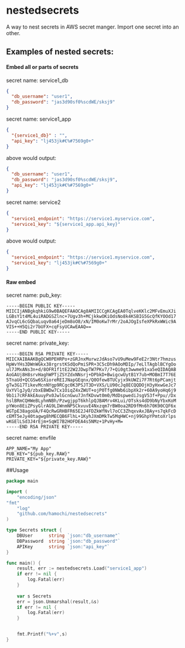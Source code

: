 # nestedsecrets
A way to nest secrets in AWS secret manger. Import one secret into an other.

## Examples of nested secrets:

#### Embed all or parts of secrets 
secret name: service1_db
```json
{
  "db_username": "user1",
  "db_password": "jas3d90sf0%scdWE/sksj9"
}
```


secret name: service1_app
```json
{
  "{service1_db}" : "",
  "api_key": "lj453jk#€%#7569g0+"
}
```

above would output:
```json
{
  "db_username": "user1",
  "db_password": "jas3d90sf0%scdWE/sksj9",
  "api_key": "lj453jk#€%#7569g0+"
}
```

secret name: service2
```json
{
  "service1_endpoint": "https://service1.myservice.com",
  "service1_key": "${service1_app.api_key}"
}
```

above would output:
```json
{
  "service1_endpoint": "https://service1.myservice.com",
  "service1_key": "lj453jk#€%#7569g0+"
}
```

#### Raw embed

secret name: pub_key:
```text
-----BEGIN PUBLIC KEY-----
MIICIjANBgkqhkiG9w0BAQEFAAOCAg8AMIICCgKCAgEA0TqlveKKlc2MFvEmuXJi
LGBsY1t4ML4uiRADGSZlnc+7Ugv3h+MCjkkwOKiOdsNo8k4KSBIG5GcQfKYOOd17
AJvqCL6cGQbaLuqv0a64jeDm8oO8/xN/IM0oKw7rMr/2oAJOgIsfeXPkRxWWic9A
VIS++H5Qi2r7bUFX+cqFsyUCAwEAAQ==
-----END PUBLIC KEY-----
```

secret name: private_key:
```text
-----BEGIN RSA PRIVATE KEY-----
MIICXAIBAAKBgQCW0PEHRPo+zGRJnxMurwzJdAso7vU9uMew9FeE2r3Ntr7hmzus
HpWvYHs3DWnWGkx38rgrstKSdQoPmiSPR+3C5cDh9AOoMDIp/7eLlTAgblBCYgOo
ul7JMxANs3n+d/8OFR1f1tE22W2JDwpTW7PKv7/7+Qi0gt3wwme91xa5eQIDAQAB
AoGAUj8H8srvHaghWPTjZSYZdxNNsrj+DPbkD+BwigcwUytB1Y7ub+MOBmI7T76E
5TnaUd+QCGSw6SXioreREIJNapGEqnx/Q0Ofew8TUCyjx9kUWZi7F7Rt6pPCamjt
gTw3G17TikevMcnNYgp9RCgc0K3PSJT3D+VXS/LU90cJq8ECQQDOjH3yHxwGeJc7
UxYVlgJyQ/zbxEBWDw7Cx1OiqZ4xZWUT+ojP0Tfg0NWb6ibpXk2r+60A9yoHq6j9
9b1i7cRFAkEAuuyPx0JwlGcnGwu7JnfKDvwt0m0/MdDspwediJsgV53f+Ppu//Dx
hslBRmCQHWeBLyhmNBh/PzwgjppT6khlpQJBAMrv4KLui/OTsks4dD9bNyYbxKoM
pYWon8EiZPsyGlrAG9LIWnmNP5CkvuvE4Nxzqm7rBW0oa2RD9fMn6h70K90CQF6x
WGTpE38agoUA/F4QcRwGRHBFR65E2J4FDZkWfNvl7oCC3ZhqxvAxJBAy+s7qkFcD
cEMT5eJy40tagwg8hMECQB6FlhL+1KyhJXmDMkTw5MqHWC+nj99GhpYPmtoXrlps
wKGElLSd3J4rEjm+SqWI7B2HOFDEA4s5NMz+1PvHy+M=
-----END RSA PRIVATE KEY-----
```

secret name: envfile
````text
APP_NAME="My App"
PUB_KEY="${pub_key.RAW}"
PRIVATE_KEY="${private_key.RAW}"
````

##Usage

```go
package main

import (
	"encoding/json"
"fmt"
	"log"
	"github.com/hamochi/nestedsecrets"
)

type Secrets struct {
    DBUser      string `json:"db_username"`
    DBPassword  string `json:"db_password"`
    APIKey      string `json:"api_key"`
}

func main() {
    result, err := nestedsecrets.Load("service1_app")
	if err != nil {
		log.Fatal(err)
	}
    
    var s Secrets
    err = json.Unmarshal(result,&s)
    if err != nil {
		log.Fatal(err)
	}


	fmt.Printf("%+v",s)
}
```